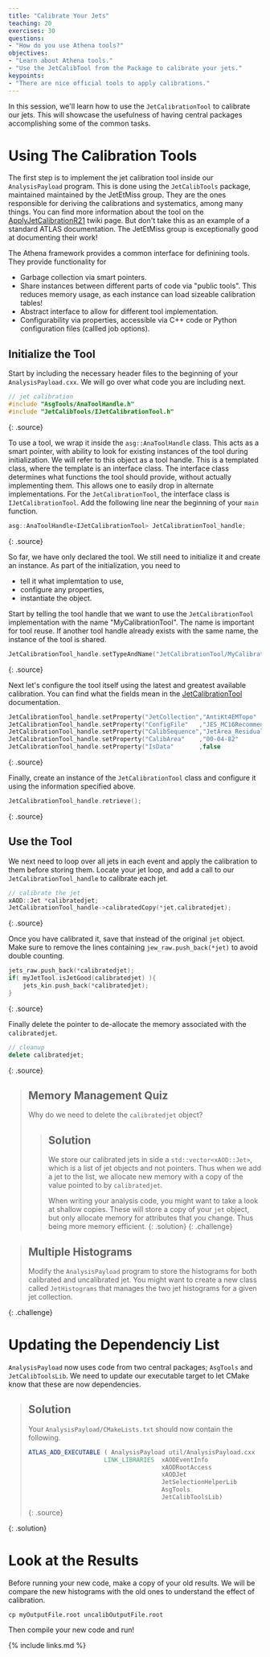 ```yaml
---
title: "Calibrate Your Jets"
teaching: 20
exercises: 30
questions:
- "How do you use Athena tools?"
objectives:
- "Learn about Athena tools."
- "Use the JetCalibTool from the Package to calibrate your jets."
keypoints:
- "There are nice official tools to apply calibrations."
---
```


In this session, we'll learn how to use the `JetCalibrationTool` to calibrate our jets. This will showcase the usefulness of having central packages accomplishing some of the common tasks.

# Using The Calibration Tools
The first step is to implement the jet calibration tool inside our `AnalysisPayload` program. This is done using the `JetCalibTools` package, maintained maintained by the JetEtMiss group. They are the ones responsible for deriving the calibrations and systematics, among many things. You can find more information about the tool on the [ApplyJetCalibrationR21](https://twiki.cern.ch/twiki/bin/view/AtlasProtected/ApplyJetCalibrationR21) twiki page. But don't take this as an example of a standard ATLAS documentation. The JetEtMiss group is exceptionally good at documenting their work!

The Athena framework provides a common interface for definining tools. They provide functionality for
- Garbage collection via smart pointers.
- Share instances between different parts of code via "public tools". This reduces memory usage, as each instance can load sizeable calibration tables!
- Abstract interface to allow for different tool implementation.
- Configurability via properties, accessible via C++ code or Python configuration files (callled job options).

## Initialize the Tool
Start by including the necessary header files to the beginning of your `AnalysisPayload.cxx`. We will go over what code you are including next.

~~~c++
// jet calibration
#include "AsgTools/AnaToolHandle.h"
#include "JetCalibTools/IJetCalibrationTool.h"
~~~
{: .source}

To use a tool, we wrap it inside the `asg::AnaToolHandle` class. This acts as a smart pointer, with ability to look for existing instances of the tool during initialization. We will refer to this object as a tool handle. This is a templated class, where the template is an interface class. The interface class determines what functions the tool should provide, without actually implementing them. This allows one to easily drop in alternate implementations. For the `JetCalibrationTool`, the interface class is `IJetCalibrationTool`. Add the following line near the beginning of your `main` function.

~~~c++
asg::AnaToolHandle<IJetCalibrationTool> JetCalibrationTool_handle;
~~~
{: .source}

So far, we have only declared the tool. We still need to initialize it and create an instance. As part of the initialization, you need to
- tell it what implemtation to use,
- configure any properties,
- instantiate the object.

Start by telling the tool handle that we want to use the `JetCalibrationTool` implementation with the name "MyCalibrationTool". The name is important for tool reuse. If another tool handle already exists with the same name, the instance of the tool is shared.
~~~c++
JetCalibrationTool_handle.setTypeAndName("JetCalibrationTool/MyCalibrationTool");
~~~
{: .source}

Next let's configure the tool itself using the latest and greatest available calibration. You can find what the fields mean in the [JetCalibrationTool](https://twiki.cern.ch/twiki/bin/view/AtlasProtected/ApplyJetCalibrationR21) documentation.
~~~c++
JetCalibrationTool_handle.setProperty("JetCollection","AntiKt4EMTopo"                                                  );
JetCalibrationTool_handle.setProperty("ConfigFile"   ,"JES_MC16Recommendation_Consolidated_EMTopo_Apr2019_Rel21.config");
JetCalibrationTool_handle.setProperty("CalibSequence","JetArea_Residual_EtaJES_GSC_Smear"                              );
JetCalibrationTool_handle.setProperty("CalibArea"    ,"00-04-82"                                                       );
JetCalibrationTool_handle.setProperty("IsData"       ,false                                                            );
~~~
{: .source}

Finally, create an instance of the `JetCalibrationTool` class and configure it using the information specified above.
~~~c++
JetCalibrationTool_handle.retrieve();
~~~
{: .source}

## Use the Tool
We next need to loop over all jets in each event and apply the calibration to them before storing them. Locate your jet loop, and add a call to our `JetCalibrationTool_handle` to calibrate each jet.

~~~c++
// calibrate the jet
xAOD::Jet *calibratedjet;
JetCalibrationTool_handle->calibratedCopy(*jet,calibratedjet);
~~~
{: .source}

Once you have calibrated it, save that instead of the original `jet` object. Make sure to remove the lines containing `jew_raw.push_back(*jet)` to avoid double counting.
~~~c++
jets_raw.push_back(*calibratedjet);
if( myJetTool.isJetGood(calibratedjet) ){
    jets_kin.push_back(*calibratedjet);
}
~~~
{: .source}

Finally delete the pointer to de-allocate the memory associated with the `calibratedjet`.
~~~c++
// cleanup
delete calibratedjet;
~~~
{: .source}

> ## Memory Management Quiz
>
> Why do we need to delete the `calibratedjet` object?
>
> > ## Solution
> >
> > We store our calibrated jets in side a `std::vector<xAOD::Jet>`, which is a list of jet objects and not pointers. Thus when we add a jet to the list, we allocate new memory with a copy of the value pointed to by `calibratedjet`.
> >
> > When writing your analysis code, you might want to take a look at shallow copies. These will store a copy of your `jet` object, but only allocate memory for attributes that you change. Thus being more memory efficient.
> {: .solution}
{: .challenge}


> ## Multiple Histograms
>
> Modify the `AnalysisPayload` program to store the histograms for both calibrated and uncalibrated jet. You might want to create a new class called `JetHistograms` that manages the two jet histograms for a given jet collection.
>
{: .challenge}

# Updating the Dependenciy List
`AnalysisPayload` now uses code from two central packages; `AsgTools` and `JetCalibToolsLib`. We need to update our executable target to let CMake know that these are now dependencies.


> ## Solution
>
> Your `AnalysisPayload/CMakeLists.txt` should now contain the following.
>
> ~~~cmake
> ATLAS_ADD_EXECUTABLE ( AnalysisPayload util/AnalysisPayload.cxx
>                      LINK_LIBRARIES  xAODEventInfo
>                                      xAODRootAccess
>                                      xAODJet
>                                      JetSelectionHelperLib
>                                      AsgTools
>                                      JetCalibToolsLib)
> ~~~
> {: .source}
>
{: .solution}


# Look at the Results
Before running your new code, make a copy of your old results. We will be compare the new histograms with the old ones to understand the effect of calibration.

```shell
cp myOutputFile.root uncalibOutputFile.root
```

Then compile your new code and run!



{% include links.md %}
